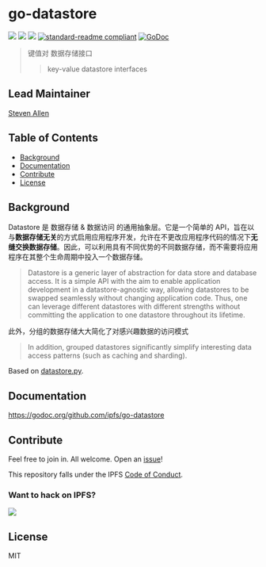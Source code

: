 # go-datastore

[![](https://img.shields.io/badge/made%20by-Protocol%20Labs-blue.svg?style=flat-square)](http://ipn.io)
[![](https://img.shields.io/badge/project-IPFS-blue.svg?style=flat-square)](http://ipfs.io/)
[![](https://img.shields.io/badge/freenode-%23ipfs-blue.svg?style=flat-square)](http://webchat.freenode.net/?channels=%23ipfs)
[![standard-readme compliant](https://img.shields.io/badge/standard--readme-OK-green.svg?style=flat-square)](https://github.com/RichardLitt/standard-readme)
[![GoDoc](https://godoc.org/github.com/ipfs/go-datastore?status.svg)](https://godoc.org/github.com/ipfs/go-datastore)

> 键值对 数据存储接口
> > key-value datastore interfaces

## Lead Maintainer

[Steven Allen](https://github.com/Stebalien)

## Table of Contents

- [Background](#background)
- [Documentation](#documentation)
- [Contribute](#contribute)
- [License](#license)

## Background
Datastore 是 数据存储 & 数据访问 的通用抽象层。它是一个简单的 API，旨在以与**数据存储无关**的方式启用应用程序开发，允许在不更改应用程序代码的情况下**无缝交换数据存储**。因此，可以利用具有不同优势的不同数据存储，而不需要将应用程序在其整个生命周期中投入一个数据存储。
> Datastore is a generic layer of abstraction for data store and database access. It is a simple API with the aim to enable application development in a datastore-agnostic way, allowing datastores to be swapped seamlessly without changing application code. Thus, one can leverage different datastores with different strengths without committing the application to one datastore throughout its lifetime.

此外，分组的数据存储大大简化了对感兴趣数据的访问模式
> In addition, grouped datastores significantly simplify interesting data access patterns (such as caching and sharding).

Based on [datastore.py](https://github.com/datastore/datastore).

## Documentation

https://godoc.org/github.com/ipfs/go-datastore

## Contribute

Feel free to join in. All welcome. Open an [issue](https://github.com/ipfs/go-datastore/issues)!

This repository falls under the IPFS [Code of Conduct](https://github.com/ipfs/community/blob/master/code-of-conduct.md).

### Want to hack on IPFS?

[![](https://cdn.rawgit.com/jbenet/contribute-ipfs-gif/master/img/contribute.gif)](https://github.com/ipfs/community/blob/master/contributing.md)

## License

MIT

